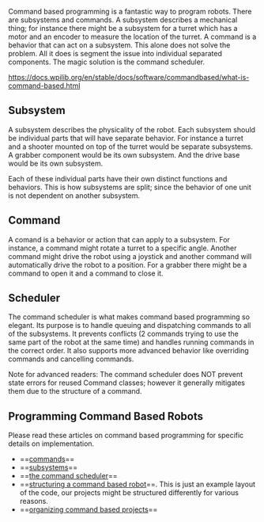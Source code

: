 Command based programming is a fantastic way to program robots.  There are subsystems and commands. A subsystem describes a mechanical thing; for instance there might be a subsystem for a turret which has a motor and an encoder to measure the location of the turret. A command is a behavior that can act on a subsystem. This alone does not solve the problem. All it does is segment the issue into individual separated components. The magic solution is the command scheduler.

https://docs.wpilib.org/en/stable/docs/software/commandbased/what-is-command-based.html

## Subsystem
A subsystem describes the physicality of the robot. Each subsystem should be individual parts that will have separate behavior. For instance a turret and a shooter mounted on top of the turret would be separate subsystems. A grabber component would be its own subsystem. And the drive base would be its own subsystem.

Each of these individual parts have their own distinct functions and behaviors. This is how subsystems are split; since the behavior of one unit is not dependent on another subsystem.

## Command
A comand is a behavior or action that can apply to a subsystem. For instance, a command might rotate a turret to a specific angle. Another command might drive the robot using a joystick and another command will automatically drive the robot to a position. For a grabber there might be a command to open it and a command to close it.

## Scheduler
The command scheduler is what makes command based programming so elegant. Its purpose is to handle queuing and dispatching commands to all of the subsystems. It prevents conflicts (2 commands trying to use the same part of the robot at the same time) and handles running commands in the correct order. It also supports more advanced behavior like overriding commands and cancelling commands.

Note for advanced readers: The command scheduler does NOT prevent state errors for reused Command classes; however it generally mitigates them due to the structure of a command.

## Programming Command Based Robots
Please read these articles on command based programming for specific details on implementation.
- ==[commands](https://docs.wpilib.org/en/stable/docs/software/commandbased/commands.html)==
- ==[subsystems](https://docs.wpilib.org/en/stable/docs/software/commandbased/subsystems.html)==
- ==[the command scheduler](https://docs.wpilib.org/en/stable/docs/software/commandbased/command-scheduler.html)==
- ==[structuring a command based robot](https://docs.wpilib.org/en/stable/docs/software/commandbased/structuring-command-based-project.html)==. This is just an example layout of the code, our projects might be structured differently for various reasons.
- ==[organizing command based projects](https://docs.wpilib.org/en/stable/docs/software/commandbased/organizing-command-based.html)==

